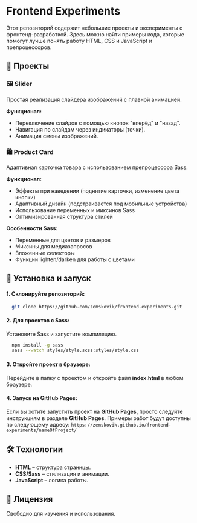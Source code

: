 # Frontend Experiments

Этот репозиторий содержит небольшие проекты и эксперименты с фронтенд-разработкой. Здесь можно найти примеры кода, которые помогут лучше понять работу HTML, CSS и JavaScript и препроцессоров.

## 📂 Проекты

### 🖼 Slider  
Простая реализация слайдера изображений с плавной анимацией.

**Функционал:**  
- Переключение слайдов с помощью кнопок "вперёд" и "назад".  
- Навигация по слайдам через индикаторы (точки).  
- Анимация смены изображений.  

### 🛍 Product Card
Адаптивная карточка товара с использованием препроцессора Sass.

**Функционал:**
- Эффекты при наведении (поднятие карточки, изменение цвета кнопки)
- Адаптивный дизайн (подстраивается под мобильные устройства)
- Использование переменных и миксинов Sass
- Оптимизированная структура стилей

**Особенности Sass:**
- Переменные для цветов и размеров
- Миксины для медиазапросов
- Вложенные селекторы
- Функции lighten/darken для работы с цветами

## 🚀 Установка и запуск  

#### 1. Склонируйте репозиторий:  
```bash
  git clone https://github.com/zemskovik/frontend-experiments.git
```
#### 2. Для проектов с Sass:
Установите Sass и запустите компиляцию.
```bash
  npm install -g sass
  sass --watch styles/style.scss:styles/style.css
```

#### 3. Откройте проект в браузере:
Перейдите в папку с проектом и откройте файл **index.html** в любом браузере.

#### 4. Запуск на GitHub Pages:
Если вы хотите запустить проект на **GitHub Pages**, просто следуйте инструкциям в разделе **GitHub Pages**. Примеры работ будут доступны по следующему адресу:
`https://zemskovik.github.io/frontend-experiments/nameOfProject/`

## 🛠 Технологии
- **HTML** – структура страницы.
- **CSS/Sass** – стилизация и анимации.
- **JavaScript** – логика работы.

## 📜 Лицензия
Свободно для изучения и использования.

